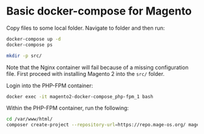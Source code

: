 # Basic docker-compose for Magento

Copy files to some local folder. Navigate to folder and then run:

```bash
docker-compose up -d
docker-compose ps

mkdir -p src/
```

Note that the Nginx container will fail because of a missing configuration file. First proceed with
installing Magento 2 into the `src/` folder.

Login into the PHP-FPM container:
```bash
docker exec -it magento2-docker-compose_php-fpm_1 bash
```

Within the PHP-FPM container, run the following:
```bash
cd /var/www/html/
composer create-project --repository-url=https://repo.mage-os.org/ mage-os/project-community-edition .
```

